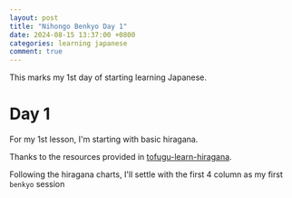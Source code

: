 ```yaml
---
layout: post
title: "Nihongo Benkyo Day 1"
date: 2024-08-15 13:37:00 +0800
categories: learning japanese
comment: true
---
```

This marks my 1st day of starting learning Japanese.

# Day 1

For my 1st lesson, I'm starting with basic hiragana.

Thanks to the resources provided in [tofugu-learn-hiragana].

Following the hiragana charts, I'll settle with the first 4 column as my first `benkyo` session


[tofugu-learn-hiragana]: https://www.tofugu.com/japanese/learn-hiragana/?utm_source=Tofugu&utm_medium=Article&utm_campaign=Learn%20Japanese
